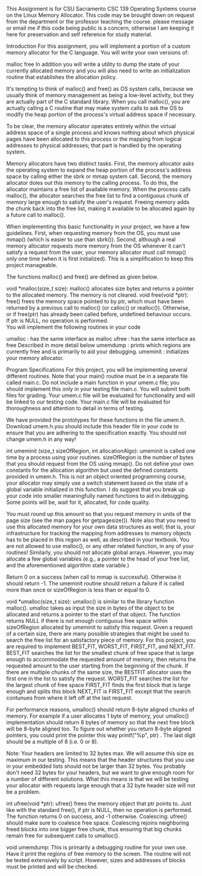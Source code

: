 This Assignment is for CSU Sacramento CSC 139 Operating Systems course on the Linux Memory Allocator. This code may be brought down on request from the department or the professor teaching the course. 
please message or email me if this code being public is a concern, otherwise I am keeping it here for preservation and self reference for study material.

Introduction
For this assignment, you will implement a portion of a custom memory allocator for the C language. You will write your own versions of:

malloc
free
In addition you will write a utility to dump the state of your currently allocated memory and you will also need to write an initialization routine that establishes the allocation policy.

It's tempting to think of malloc() and free() as OS system calls, because we usually think of memory management as being a low-level activity, but they are actually part of the C standard library. When you call malloc(), you are actually calling a C routine that may make system calls to ask the OS to modify the heap portion of the process's virtual address space if necessary.

To be clear, the memory allocator operates entirely within the virtual address space of a single process and knows nothing about which physical pages have been allocated to this process or the mapping from logical addresses to physical addresses; that part is handled by the operating system.

Memory allocators have two distinct tasks. First, the memory allocator asks the operating system to expand the heap portion of the process's address space by calling either the sbrk or mmap system call. Second, the memory allocator doles out this memory to the calling process. To do this, the allocator maintains a free list of available memory. When the process calls malloc(), the allocator searches the free list to find a contiguous chunk of memory large enough to satisfy the user's request. Freeing memory adds the chunk back into the free list, making it available to be allocated again by a future call to malloc().

When implementing this basic functionality in your project, we have a few guidelines. First, when requesting memory from the OS, you must use mmap() (which is easier to use than sbrk()). Second, although a real memory allocator requests more memory from the OS whenever it can't satisfy a request from the user, your memory allocator must call mmap() only one time (when it is first initialized). This is a simplification to keep this project manageable.

The functions malloc() and free() are defined as given below. 

void *malloc(size_t size): malloc() allocates size bytes and returns a pointer to the allocated memory. The memory is not cleared.
void free(void *ptr): free() frees the memory space pointed to by ptr, which must have been returned by a previous call to malloc() (or calloc() or realloc()). Otherwise, or if free(ptr) has already been called before, undefined behaviour occurs. If ptr is NULL, no operation is performed.    
You will implement the following routines in your code

umalloc : has the same interface as malloc
ufree : has the same interface as free
Described in more detail below
umemdump : prints which regions are currently free and is primarily to aid your debugging.
umeminit : initializes your memory allocator.

Program Specifications
For this project, you will be implementing several different routines. Note that your main() routine must be in a separate file called main.c. Do not include a main function in your umem.c file; you should implement this only in your testing file main.c. You will submit both files for grading. Your umem.c file will be evaluated for functionality and will be linked to our testing code. Your main.c file will be evaluated for thoroughness and attention to detail in terms of testing.

We have provided the prototypes for these functions in the file umem.h. Download umem.h.you should include this header file in your code to ensure that you are adhering to the specification exactly. You should not change umem.h in any way!

int umeminit (size_t sizeOfRegion, int allocationAlgo): umeminit is called one time by a process using your routines. sizeOfRegion is the number of bytes that you should request from the OS using mmap(). Do not define your own constants for the allocation algorithm but used the defined constants provided in umem.h. This is not an object oriented programming course, your allocator  may simply use a switch statement based on the state of a global variable initialized in this function. I do suggest that you break up your code into smaller meaningfully named functions to aid in debugging. Some points will be, wait for it, allocated, for code quality.

You must  round up this amount so that you request memory in units of the page size (see the man pages for getpagesize()). Note also that you need to use this allocated memory for your own data structures as well; that is, your infrastructure for tracking the mapping from addresses to memory objects has to be placed in this region as well, as described in your textbook. You are not allowed to use malloc(), or any other related function, in any of your routines! Similarly, you should not allocate global arrays. However, you may allocate a few global variables (e.g., a pointer to the head of your free list, and the aforementioned algorithm state variable.)

Return 0 on a success (when call to mmap is successful). Otherwise it should return -1.  The umeminit  routine should return a failure if is called more than once or sizeOfRegion is less than or equal to 0.

void *umalloc(size_t size): umalloc() is similar to the library function malloc(). umalloc takes as input the size in bytes of the object to be allocated and returns a pointer to the start of that object. The function returns NULL if there is not enough contiguous free space within sizeOfRegion allocated by umeminit to satisfy this request. Given a request of a certain size, there are many possible strategies that might be used to search the free list for an satisfactory piece of memory. For this project,  you are required to implement BEST_FIT, WORST_FIT, FIRST_FIT, and NEXT_FIT. 
BEST_FIT searches the list for the smallest chunk of free space that is large enough to accommodate the requested amount of memory, then returns the requested amount to the user starting from the beginning of the chunk. If there are multiple chunks of the same size, the BESTFIT allocator uses the first one in the list to satisfy the request.
WORST_FIT searches the list for the largest chunk of free space
FIRST_FIT finds the first block that is large enough and splits this block
NEXT_FIT is FIRST_FIT except that the search contunues from where it left off at the last request.

For performance reasons, umalloc() should return 8-byte aligned chunks of memory. For example if a user allocates 1 byte of memory, your umalloc() implementation should return 8 bytes of memory so that the next free block will be 8-byte aligned too. To figure out whether you return 8-byte aligned pointers, you could print the pointer this way printf("%p", ptr) . The last digit should be a multiple of 8 (i.e. 0 or 8).

Note: Your headers are limited to 32 bytes max. We will assume this size as maximum in our testing. This means that the header structures that you use  in your embedded lists should not be larger than 32 bytes. You probably don't need 32 bytes for your headers, but we want to give enough room for a number of different solutions. What this means is that we will be testing your allocator with requests large enough that a 32 byte header size will not be a problem. 

int ufree(void *ptr): ufree() frees the memory object that ptr points to. Just like with the standard free(), if ptr is NULL, then no operation is performed. The function returns 0 on success, and -1 otherwise. Coalescing: ufree() should make sure to coalesce free space. Coalescing rejoins neighboring freed blocks into one bigger free chunk, thus ensuring that big chunks remain free for subsequent calls to umalloc(). 

void umemdump: This is primarily a debugging routine for your own use. Have it print the regions of free memory to the screen. The routine will not be tested extensively by script. However, sizes and addresses of blocks must be printed and will be checked.
